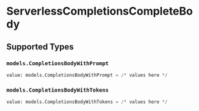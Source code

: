# ServerlessCompletionsCompleteBody


## Supported Types

### `models.CompletionsBodyWithPrompt`

```python
value: models.CompletionsBodyWithPrompt = /* values here */
```

### `models.CompletionsBodyWithTokens`

```python
value: models.CompletionsBodyWithTokens = /* values here */
```


